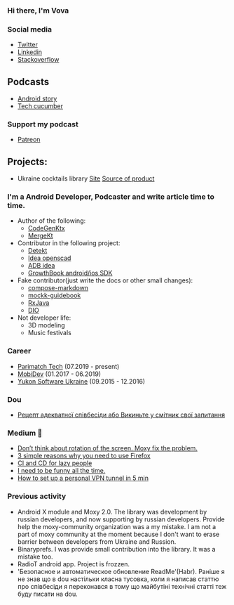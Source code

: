 ### Hi there, I'm Vova

### Social media
- [Twitter][twitter]
- [Linkedin][linkedin]
- [Stackoverflow](https://stackoverflow.com/users/7341528/vova-stelmashchuk?tab=profile)

## Podcasts
- [Android story](https://shows.acast.com/62efce09bcb3d10013e2cc9b)
- [Tech cucumber](https://anchor.fm/techcucumber)

### Support my podcast
- [Patreon](https://www.patreon.com/vovastelmashchuk)

## Projects:
- Ukraine cocktails library [Site](http://mixdrinks.org/) [Source of product](https://github.com/MixDrinks)

### I'm a Android Developer, Podcaster and write article time to time.
- Author of the following:
  - [CodeGenKtx](https://github.com/parimatchtech/codegen-ktx)
  - [MergeKt](https://github.com/parimatch-tech/mergekt)
- Contributor in the following project:
  - [Detekt](https://github.com/detekt/detekt)
  - [Idea openscad](https://github.com/ncsaba/idea-openscad)
  - [ADB idea](https://github.com/pbreault/adb-idea)
  - [GrowthBook android/ios SDK](https://github.com/growthbook/growthbook-kotlin)
- Fake contributor(just write the docs or other small changes):
  - [compose-markdown](https://github.com/jeziellago/compose-markdown) 
  - [mockk-guidebook](https://github.com/NotWoods/mockk-guidebook)
  - [RxJava](https://github.com/ReactiveX/RxJava)
  - [DIO](https://github.com/flutterchina/dio)
- Not developer life:
  - 3D modeling
  - Music festivals
### Career
- [Parimatch Tech](https://www.linkedin.com/company/parimatch-tech/mycompany/) (07.2019 - present)
- [MobiDev](https://www.linkedin.com/company/mobidev/) (01.2017 - 06.2019)
- [Yukon Software Ukraine](https://www.linkedin.com/company/yukon-software-ukraine/) (09.2015 - 12.2016)

### Dou
- [Рецепт адекватної співбесіди або Викиньте у смітник свої запитання](https://dou.ua/forums/topic/36261/)

### Medium :memo:
<!-- MEDIUM:START -->
- [Don’t think about rotation of the screen. Moxy fix the problem.](https://itnext.io/dont-think-about-rotation-of-the-screen-moxy-fix-the-problem-e861d52a0d12?source=rss-cec3e8e0d4be------2)
- [3 simple reasons why you need to use Firefox](https://medium.com/@vovochkastelmashchuk/3-simple-reasons-why-you-need-to-use-firefox-2c5f97d0dc82?source=rss-cec3e8e0d4be------2)
- [CI and CD for lazy people](https://medium.com/@vovochkastelmashchuk/ci-and-cd-for-people-2905d1b5a5f3?source=rss-cec3e8e0d4be------2)
- [I need to be funny all the time.](https://medium.com/@vovochkastelmashchuk/i-need-to-be-funny-all-the-time-9c01ab00b2fe?source=rss-cec3e8e0d4be------2)
- [How to set up a personal VPN tunnel in 5 min](https://medium.com/@vovochkastelmashchuk/how-set-up-personal-vpn-tunnel-for-5-min-f8f05b80be2a?source=rss-cec3e8e0d4be------2)
<!-- MEDIUM:END -->

### Previous activity
 - Android X module and Moxy 2.0. The library was development by russian developers, and now supporting by russian developers. Provide help the moxy-community organization was a my mistake. I am not a part of moxy community at the moment because I don't want to erase barrier between developers from Ukraine and Russion. 
 - Binaryprefs. I was provide small contribution into the library. It was a mistake too.
 - RadioT android app. Project is frozzen.
 - 'Безопасное и автоматическое обновление ReadMe'(Habr). Раніше я не знав що в dou настільки класна тусовка, коли я написав статтю про співбесіди я переконався в тому що майбутіні технічні статті теж буду писати на dou.

<br />
<br />

[goodreadMe]: https://github.com/GoodReadMe
[twitter]: https://twitter.com/smallstells
[linkedin]: https://www.linkedin.com/in/volodymyr-stelmashchuk-2631b9118/
